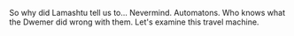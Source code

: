 So why did Lamashtu tell us to... Nevermind. Automatons. Who knows what the Dwemer did wrong with them. Let's examine this travel machine.
